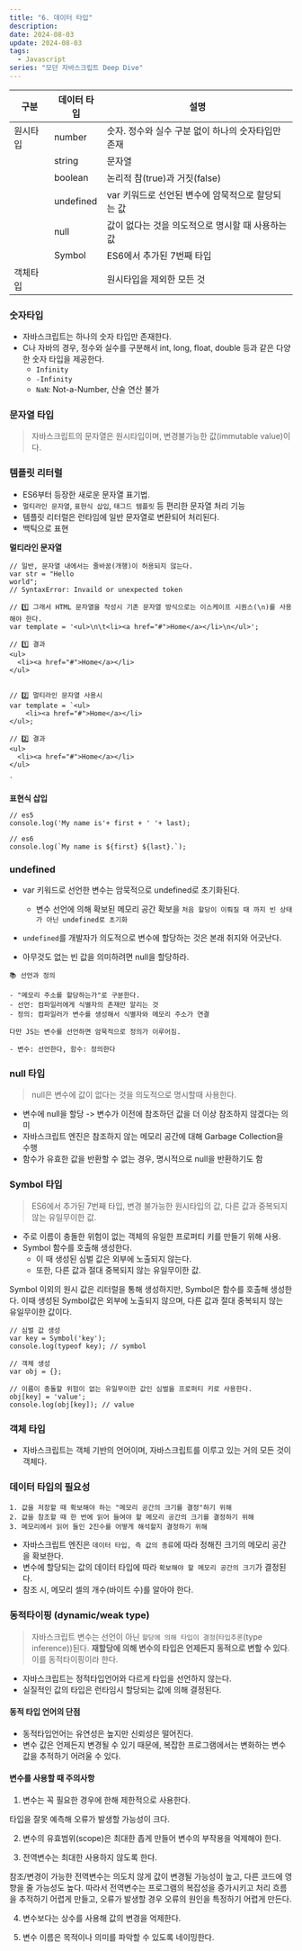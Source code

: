 ```yaml
---
title: "6. 데이터 타입"
description:
date: 2024-08-03
update: 2024-08-03
tags:
  - Javascript
series: "모던 자바스크립트 Deep Dive"
---
```


| 구분     | 데이터 타입 | 설명                                               |
| -------- | ----------- | -------------------------------------------------- |
| 원시타입 | number      | 숫자. 정수와 실수 구분 없이 하나의 숫자타입만 존재 |
|          | string      | 문자열                                             |
|          | boolean     | 논리적 참(true)과 거짓(false)                      |
|          | undefined   | var 키워드로 선언된 변수에 암묵적으로 할당되는 값  |
|          | null        | 값이 없다는 것을 의도적으로 명시할 때 사용하는 값  |
|          | Symbol      | ES6에서 추가된 7번째 타입                          |
| 객체타입 |             | 원시타입을 제외한 모든 것                          |

### 숫자타입

- 자바스크립트는 하나의 숫자 타입만 존재한다.
- C나 자바의 경우, 정수와 실수를 구분해서 int, long, float, double 등과 같은 다양한 숫자 타입을 제공한다.
  - `Infinity`
  - `-Infinity`
  - `NaN`: Not-a-Number, 산술 연산 불가

### 문자열 타입

> 자바스크립트의 문자열은 원시타입이며, 변경불가능한 값(immutable value)이다.

### 템플릿 리터럴

- ES6부터 등장한 새로운 문자열 표기법.
- `멀티라인 문자열`, `표현식 삽입`, `태그드 템플릿` 등 편리한 문자열 처리 기능
- 템플릿 리터럴은 런타임에 일반 문자열로 변환되어 처리된다.
- 백틱으로 표현

**멀티라인 문자열**

```
// 일반, 문자열 내에서는 줄바꿈(개행)이 허용되지 않는다.
var str = "Hello
world";
// SyntaxError: Invaild or unexpected token

// 1️⃣ 그래서 HTML 문자열을 작성시 기존 문자열 방식으로는 이스케이프 시퀀스(\n)를 사용해야 한다.
var template = '<ul>\n\t<li><a href="#">Home</a></li>\n</ul>';

// 1️⃣ 결과
<ul>
  <li><a href="#">Home</a></li>
</ul>


// 2️⃣ 멀티라인 문자열 사용시
var template = `<ul>
	<li><a href="#">Home</a></li>
</ul>;

// 2️⃣ 결과
<ul>
  <li><a href="#">Home</a></li>
</ul>

`
```

**표현식 삽입**

```
// es5
console.log('My name is'+ first + ' '+ last);
```

```
// es6
console.log(`My name is ${first} ${last}.`);
```

### undefined

- var 키워드로 선언한 변수는 암묵적으로 undefined로 초기화된다.

  - 변수 선언에 의해 확보된 메모리 공간 확보을 `처음 할당이 이뤄질 때 까지 빈 상태가 아닌 undefined로 초기화`

- `undefined`를 개발자가 의도적으로 변수에 할당하는 것은 본래 취지와 어긋난다.
- 아무것도 없는 빈 값을 의미하려면 null을 할당하라.

```
📚 선언과 정의

- "메모리 주소를 할당하는가"로 구분한다.
- 선언: 컴파일러에게 식별자의 존재만 알리는 것
- 정의: 컴파일러가 변수를 생성해서 식별자와 메모리 주소가 연결

다만 JS는 변수를 선언하면 암묵적으로 정의가 이루어짐.

- 변수: 선언한다, 함수: 정의한다
```

### null 타입

> null은 변수에 값이 없다는 것을 의도적으로 명시할때 사용한다.

- 변수에 null을 할당 -> 변수가 이전에 참조하던 값을 더 이상 참조하지 않겠다는 의미
- 자바스크립트 엔진은 참조하지 않는 메모리 공간에 대해 Garbage Collection을 수행
- 함수가 유효한 값을 반환할 수 없는 경우, 명시적으로 null을 반환하기도 함

### Symbol 타입

> ES6에서 추가된 7번째 타입, 변경 불가능한 원시타입의 값, 다른 값과 중복되지 않는 유일무이한 값.

- 주로 이름이 충돌한 위험이 없는 객체의 유일한 프로퍼티 키를 만들기 위해 사용.
- Symbol 함수를 호출해 생성한다.
  - 이 때 생성된 심벌 값은 외부에 노출되지 않는다.
  - 또한, 다른 값과 절대 중복되지 않는 유일무이한 값.

Symbol 이외의 원시 값은 리터럴을 통해 생성하지만, Symbol은 함수를 호출해 생성한다.
이때 생성된 Symbol값은 외부에 노출되지 않으며, 다른 값과 절대 중복되지 않는 유일무이한 값이다.

```
// 심벌 값 생성
var key = Symbol('key');
console.log(typeof key); // symbol

// 객체 생성
var obj = {};

// 이름이 충돌할 위험이 없는 유일무이한 값인 심벌을 프로퍼티 키로 사용한다.
obj[key] = 'value';
console.log(obj[key]); // value
```

### 객체 타입

- 자바스크립트는 객체 기반의 언어이며, 자바스크립트를 이루고 있는 거의 모든 것이 객체다.

### 데이터 타입의 필요성

```
1. 값을 저장할 때 확보해야 하는 "메모리 공간의 크기를 결정"하기 위해
2. 값을 참조할 때 한 번에 읽어 들여야 할 메모리 공간의 크기를 결정하기 위해
3. 메모리에서 읽어 들인 2진수를 어떻게 해석할지 결정하기 위해
```

- 자바스크립트 엔진은 `데이터 타입, 즉 값의 종류`에 따라 정해진 크기의 메모리 공간을 확보한다.
- 변수에 할당되는 값의 데이터 타입에 따라 `확보해야 할 메모리 공간의 크기`가 결정된다.
- 참조 시, 메모리 셀의 개수(바이트 수)를 알아야 한다.

### 동적타이핑 (dynamic/weak type)

> 자바스크립트 변수는 선언이 아닌 `할당에 의해 타입이 결정`(`타입추론`(type inference))된다. **재할당에 의해 변수의 타입은 언제든지 동적으로 변할 수 있다**. 이를 동적타이핑이라 한다.

- 자바스크립트는 정적타입언어와 다르게 타입을 선언하지 않는다.
- 실질적인 값의 타입은 런타임시 할당되는 값에 의해 결정된다.

#### 동적 타입 언어의 단점

- 동적타입언어는 유연성은 높지만 신뢰성은 떨어진다.
- 변수 값은 언제든지 변경될 수 있기 때문에, 복잡한 프로그램에서는 변화하는 변수 값을 추적하기 어려울 수 있다.

#### 변수를 사용할 때 주의사항

1. 변수는 꼭 필요한 경우에 한해 제한적으로 사용한다.

타입을 잘못 예측해 오류가 발생할 가능성이 크다.

2. 변수의 유효범위(scope)은 최대한 좁게 만들어 변수의 부작용을 억제해야 한다.

3. 전역변수는 최대한 사용하지 않도록 한다.

참조/변경이 가능한 전역변수는 의도치 않게 값이 변경될 가능성이 높고, 다른 코드에 영향을 줄 가능성도 높다.
따라서 전역변수는 프로그램의 복잡성을 증가시키고 처리 흐름을 추적하기 어렵게 만들고, 오류가 발생할 경우 오류의 원인을 특정하기 어렵게 만든다.

4. 변수보다는 상수를 사용해 값의 변경을 억제한다.

5. 변수 이름은 목적이나 의미를 파악할 수 있도록 네이밍한다.
